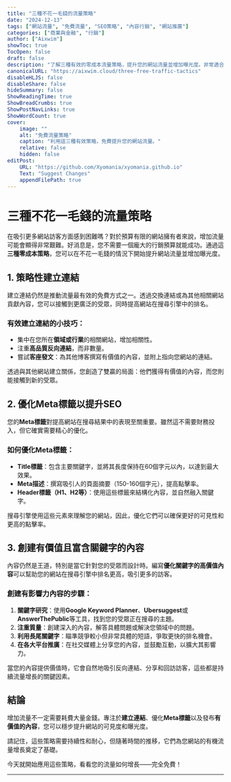 ```yaml
---
title: "三種不花一毛錢的流量策略"
date: "2024-12-13"
tags: ["網站流量", "免費流量", "SEO策略", "內容行銷", "網站推廣"]
categories: ["商業與金融", "行銷"]
author: ["Aixwim"]
showToc: true
TocOpen: false
draft: false
description: "了解三種有效的零成本流量策略，提升您的網站流量並增加曝光度。非常適合預算有限的網站擁有者。"
canonicalURL: "https://aixwim.cloud/three-free-traffic-tactics"
disableHLJS: false
disableShare: false
hideSummary: false
ShowReadingTime: true
ShowBreadCrumbs: true
ShowPostNavLinks: true
ShowWordCount: true
cover:
    image: ""
    alt: "免費流量策略"
    caption: "利用這三種有效策略，免費提升您的網站流量。"
    relative: false
    hidden: false
editPost:
    URL: "https://github.com/Xyomania/xyomania.github.io"
    Text: "Suggest Changes"
    appendFilePath: true
---
```


# 三種不花一毛錢的流量策略

在吸引更多網站訪客方面感到困難嗎？對於預算有限的網站擁有者來說，增加流量可能會顯得非常艱難。好消息是，您不需要一個龐大的行銷預算就能成功。通過這**三種零成本策略**，您可以在不花一毛錢的情況下開始提升網站流量並增加曝光度。

## 1. **策略性建立連結**

建立連結仍然是推動流量最有效的免費方式之一。透過交換連結或為其他相關網站貢獻內容，您可以接觸到更廣泛的受眾，同時提高網站在搜尋引擎中的排名。

### 有效建立連結的小技巧：
- 集中在您所在**領域或行業**的相關網站，增加相關性。
- 注重**高品質反向連結**，而非數量。
- 嘗試**客座發文**：為其他博客撰寫有價值的內容，並附上指向您網站的連結。

透過與其他網站建立關係，您創造了雙贏的局面：他們獲得有價值的內容，而您則能接觸到新的受眾。

## 2. **優化Meta標籤以提升SEO**

您的**Meta標籤**對提高網站在搜尋結果中的表現至關重要。雖然這不需要財務投入，但它確實需要精心的優化。

### 如何優化Meta標籤：
- **Title標籤**：包含主要關鍵字，並將其長度保持在60個字元以內，以達到最大效果。
- **Meta描述**：撰寫吸引人的頁面摘要（150-160個字元），提高點擊率。
- **Header標籤（H1、H2等）**：使用這些標籤來結構化內容，並自然融入關鍵字。

搜尋引擎使用這些元素來理解您的網站，因此，優化它們可以確保更好的可見性和更高的點擊率。

## 3. **創建有價值且富含關鍵字的內容**

內容仍然是王道，特別是當它針對您的受眾而設計時。編寫**優化關鍵字的高價值內容**可以幫助您的網站在搜尋引擎中排名更高，吸引更多的訪客。

### 創建有影響力內容的步驟：
1. **關鍵字研究**：使用**Google Keyword Planner**、**Ubersuggest**或**AnswerThePublic**等工具，找到您的受眾正在搜尋的主題。
2. **注重質量**：創建深入的內容，解答具體問題或解決您領域中的問題。
3. **利用長尾關鍵字**：瞄準競爭較小但非常具體的短語，爭取更快的排名機會。
4. **在各大平台推廣**：在社交媒體上分享您的內容，並鼓勵互動，以擴大其影響力。

當您的內容提供價值時，它會自然地吸引反向連結、分享和回訪訪客，這些都是持續流量增長的關鍵因素。

## 結論

增加流量不一定需要耗費大量金錢。專注於**建立連結**、優化**Meta標籤**以及發布**有價值的內容**，您可以穩步提升網站的可見度和曝光度。

請記住，這些策略需要持續性和耐心，但隨著時間的推移，它們為您網站的有機流量增長奠定了基礎。

今天就開始應用這些策略，看看您的流量如何增長——完全免費！

---
